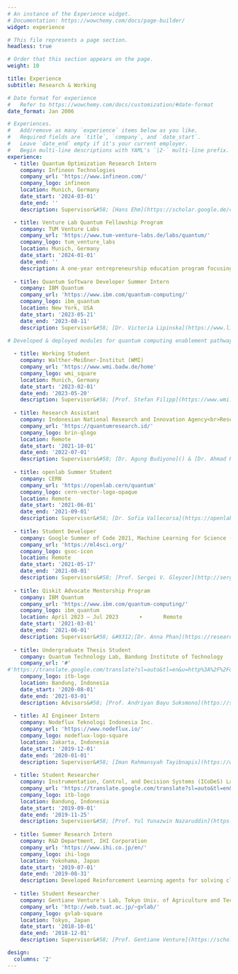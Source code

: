 ```yaml
---
# An instance of the Experience widget.
# Documentation: https://wowchemy.com/docs/page-builder/
widget: experience

# This file represents a page section.
headless: true

# Order that this section appears on the page.
weight: 10

title: Experience
subtitle: Research & Working

# Date format for experience
#   Refer to https://wowchemy.com/docs/customization/#date-format
date_format: Jan 2006

# Experiences.
#   Add/remove as many `experience` items below as you like.
#   Required fields are `title`, `company`, and `date_start`.
#   Leave `date_end` empty if it's your current employer.
#   Begin multi-line descriptions with YAML's `|2-` multi-line prefix.
experience:
  - title: Quantum Optimization Research Intern
    company: Infineon Technologies
    company_url: 'https://www.infineon.com/'
    company_logo: infineon
    location: Munich, Germany
    date_start: '2024-03-01'
    date_end: ''
    description: Supervisor&#58; [Hans Ehm](https://scholar.google.de/citations?user=i7bdrB4AAAAJ&hl=de) & [Lilly Palackal](https://www.cs.cit.tum.de/en/sccs/people/lilly-palackal/)<br>Studying QAOA-inspired quantum optimization algorithms to enhance existing classical algorithms in solving maximum independent set (MIS) and knapsack problem.

  - title: Venture Lab Quantum Fellowship Program
    company: TUM Venture Labs
    company_url: 'https://www.tum-venture-labs.de/labs/quantum/'
    company_logo: tum_venture_labs
    location: Munich, Germany
    date_start: '2024-01-01'
    date_end: ''
    description: A one-year entrepreneurship education program focusing on quantum applications. Participating in technological & entrepreneurial workshops, founders associate internship, and product ideation & building. Selected as one of the 10 students in the first cohort out of 600+ applicants.
    
  - title: Quantum Software Developer Summer Intern
    company: IBM Quantum
    company_url: 'https://www.ibm.com/quantum-computing/'
    company_logo: ibm_quantum
    location: New York, USA
    date_start: '2023-05-21'
    date_end: '2023-08-11'
    description: Supervisor&#58; [Dr. Victoria Lipinska](https://www.linkedin.com/in/victoria-lipinska/)<br>• Enhanced quantum computing research & education framework for [Cleveland Clinic](https://my.clevelandclinic.org/) (CCF) by making Quantum Repository, a compilation & documentation of IBM-CCF research and code-base.<br>• Developed quantum computing education module for healthcare & life sciences research for CCF.<br>Made quantum computing poster for touchscreen interactive panel as info board on the on-site CCF quantum computer.<br>• Part of the Quantum Intern Advisory Board&#58; Arranged and initiated 10+ events, panel discussions, and talks, for all 2023 interns.

# Developed & deployed modules for quantum computing enablement pathways, focusing on quantum computing applications in healthcare. A partnership with [Cleveland Clinic](https://my.clevelandclinic.org/).
    
  - title: Working Student
    company: Walther-Meißner-Institut (WMI)
    company_url: 'https://www.wmi.badw.de/home'
    company_logo: wmi_square
    location: Munich, Germany
    date_start: '2023-02-01'
    date_end: '2023-05-20'
    description: Supervisor&#58; [Prof. Stefan Filipp](https://www.wmi.badw.de/the-institute/team/stefan-filipp), [Dr. Gleb Krylov](https://www.wmi.badw.de/the-institute/team/gleb-krylov), & [Malay Singh](https://www.wmi.badw.de/the-institute/team/malay-singh)<br>Developed internal WMI software suites for real-time visualizations of quantum computing hardware experimental data with Plotly Dash.
    
  - title: Research Assistant
    company: Indonesian National Research and Innovation Agency<br>Research Center for Quantum Physics
    company_url: 'https://quantumresearch.id/'
    company_logo: brin-qlogo
    location: Remote
    date_start: '2021-10-01'
    date_end: '2022-07-01'
    description: Supervisors&#58; [Dr. Agung Budiyono]() & [Dr. Ahmad R. T. Nugraha](https://art.nugraha.web.id/)<br>Developed a novel Monte Carlo simulation within epistemically-restricted phase-space formulation of quantum mechanics for quantum many-body systems. This novel method allows for a better calculation time at a large sampling with reasonable accuracy. Used TensorFlow to code the simulation and for automatic optimization.
    
  - title: openlab Summer Student
    company: CERN
    company_url: 'https://openlab.cern/quantum'
    company_logo: cern-vector-logo-opaque
    location: Remote
    date_start: '2021-06-01'
    date_end: '2021-09-01'
    description: Supervisor&#58; [Dr. Sofia Vallecorsa](https://openlab.cern/team/sofia-vallecorsa)<br>Investigated the Quantum Generative Adversarial Networks algorithm to simulate the $t\bar{t}H(b\bar{b})$ production processes in the LHC experiment. Benchmarked the results with the classical models, studied how the quantum model affects the performance. Used TensorFlow Quantum to build and train the model.
    
  - title: Student Developer
    company: Google Summer of Code 2021, Machine Learning for Science (ML4Sci)
    company_url: 'https://ml4sci.org/'
    company_logo: gsoc-icon
    location: Remote
    date_start: '2021-05-17'
    date_end: '2021-08-01'
    description: Supervisors&#58; [Prof. Sergei V. Gleyzer](http://sergeigleyzer.com/), [Dr. Emanuele Usai](https://orcid.org/0000-0001-9323-2107), and [Raphael Koh](https://www.raphaelkoh.me/)<br>Conducted research on the potential of Quantum Convolutional Neural Networks in classifying images of particles from high-energy physics events. Benchmarked the results with the classical models, studied how the quantum model affects the performance. The results and codes used for this project are publicly available as an open-source project. The official project page is [here](https://summerofcode.withgoogle.com/projects/#5612096894533632).
    
  - title: Qiskit Advocate Mentorship Program
    company: IBM Quantum
    company_url: 'https://www.ibm.com/quantum-computing/'
    company_logo: ibm_quantum
    location: April 2023 – Jul 2023 ㅤㅤㅤ ∙ ㅤㅤㅤ Remote
    date_start: '2021-03-01'
    date_end: '2021-06-01'
    description: Supervisor&#58; &#9312;[Dr. Anna Phan](https://researcher.watson.ibm.com/researcher/view.php?person=au1-anna.phan) (Spring 2021), &#9313;[Atsushi Matsuo](https://researcher.watson.ibm.com/researcher/view.php?person=jp-MATSUOA) (Spring 2023)<br>&#9312; Studied the Quantum Graph Recurrent Neural Networks for finding the Hamiltonian parameters of transverse-field Ising model (QGRNN, Verdon, et al.) and translated the algorithm to Qiskit code. Presented a code demo at the Qiskit Advocate Monthly Meetup.<br>&#9313; Developing Qiskit's Circuit Library Python module for data re-uploading classifier (Pérez-Salinas, et al.) and Notebook tutorial on how to train the circuit as a quantum machine learning model for the Qiskit Textbook.
    
  - title: Undergraduate Thesis Student
    company: Quantum Technology Lab, Bandung Institute of Technology
    company_url: '#'
#'https://translate.google.com/translate?sl=auto&tl=en&u=http%3A%2F%2Fqlab.itb.ac.id%2F'
    company_logo: itb-logo
    location: Bandung, Indonesia
    date_start: '2020-08-01'
    date_end: '2021-03-01'
    description: Advisors&#58; [Prof. Andriyan Bayu Suksmono](https://scholar.google.co.id/citations?user=IMH571IAAAAJ&hl=en) and [Dr. Nugraha](https://scholar.google.co.id/citations?user=fym11QIAAAAJ&hl=id)<br>Designed variational quantum circuits that work similarly to convolution filters in CNN to classify images. The proposed architectures achieved higher testing accuracy compared to some previous related works. Click [here](https://github.com/eraraya-ricardo/quantum_image_classifier) for the project page.
    
  - title: AI Engineer Intern
    company: Nodeflux Teknologi Indonesia Inc.
    company_url: 'https://www.nodeflux.io/'
    company_logo: nodeflux-logo-square
    location: Jakarta, Indonesia
    date_start: '2019-12-01'
    date_end: '2020-01-01'
    description: Supervisor&#58; [Iman Rahmansyah Tayibnapis](https://www.linkedin.com/in/iman-rahmansyah-tayibnapis-25032b176/)<br>Designed a real-time face tracking and blemish removal system to create a webcam filter application. A numerical threshold in HSV color space and elliptical kernel dilations was applied to the image to detect the skin. Blemishes were detected by utilizing CLAHE and blob detection. Trained a YOLO model to track the face using PyTorch. Coded algorithms for blemish removal using OpenCV. Achieved 85-90% of blemishes removal.
    
  - title: Student Researcher
    company: Instrumentation, Control, and Decision Systems (ICoDeS) Lab, Bandung Institute of Technology
    company_url: 'https://translate.google.com/translate?sl=auto&tl=en&u=https%3A%2F%2Fik.fti.itb.ac.id%2Flab-icodes%2F'
    company_logo: itb-logo
    location: Bandung, Indonesia
    date_start: '2019-09-01'
    date_end: '2019-11-25'
    description: Supervisor&#58; [Prof. Yul Yunazwin Nazaruddin](https://scholar.google.com/citations?user=Rve3vEYAAAAJ&hl=en)<br>Conducted research in utilizing Error-state Kalman Filter and Diagonal Recurrent Neural Network & LSTM to make the localization of an autonomous car more reliable in the absence of GPS signal, reducing 70% of localization errors. Gathered the training data using CARLA Simulator. Trained and tested the model using Keras and TensorFlow.
    
  - title: Summer Research Intern
    company: R&D Department, IHI Corporation
    company_url: 'https://www.ihi.co.jp/en/'
    company_logo: ihi-logo
    location: Yokohama, Japan
    date_start: '2019-07-01'
    date_end: '2019-08-31'
    description: Developed Reinforcement Learning agents for solving classic control problems in the OpenAI Gym environment using the Deep Q-Learning algorithm. Designed Reinforcement Learning microservices for the company's AI platform.
        
  - title: Student Researcher
    company: Gentiane Venture's Lab, Tokyo Univ. of Agriculture and Technology
    company_url: 'http://web.tuat.ac.jp/~gvlab/'
    company_logo: gvlab-square
    location: Tokyo, Japan
    date_start: '2018-10-01'
    date_end: '2018-12-01'
    description: Supervisor&#58; [Prof. Gentiane Venture](https://scholar.google.com/citations?hl=en&user=RAOhaYYAAAAJ&view_op=list_works&sortby=pubdate)<br>Did [research](https://ericardomuten.com/project/learning-human-touch-interaction-with-convolutional-neural-networks/) in using Convolutional Neural Networks to classify types of touch interaction (poke, scratch, etc.) from humans by learning the data pattern from a force sensor (ShokacChip TS). Trained the model using Keras and TensorFlow. The model reached 88% real-time accuracy. Coded a robotic arm's servos using inverse kinematics in MATLAB to make it moves according to the type of touch being predicted by the network as a response.

design:
  columns: '2'
---
```


<!--gsoc-ml4sci-logo-transparent-compressed-->
<!-- Studied the quantum machine learning model of Data Re-uploading Quantum Classifier (Pérez-Salinas, A. et al.) and Quantum Graph Neural Networks (Verdon, G. et al.). Made code implementation of those models using Qiskit. Ran simulations to find the unknown Hamiltonian parameters of simple transverse-field Ising models with Quantum Graph Neural Networks. -->

